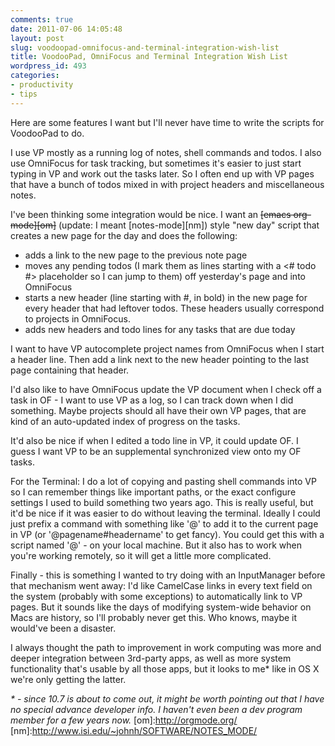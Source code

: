 ```yaml
---
comments: true
date: 2011-07-06 14:05:48
layout: post
slug: voodoopad-omnifocus-and-terminal-integration-wish-list
title: VoodooPad, OmniFocus and Terminal Integration Wish List
wordpress_id: 493
categories:
- productivity
- tips
---
```


Here are some features I want but I'll never have time to write the scripts for VoodooPad to do.

I use VP mostly as a running log of notes, shell commands and todos. I also use OmniFocus for task tracking, but sometimes it's easier to just start typing in VP and work out the tasks later. So I often end up with VP pages that have a bunch of todos mixed in with project headers and miscellaneous notes.

I've been thinking some integration would be nice. I want an <del>[emacs org-mode][om]</del> (update: I meant [notes-mode][nm]) style "new day" script that creates a new page for the day and does the following:

* adds a link to the new page to the previous note page
* moves any pending todos (I mark them as lines starting with a <# todo #> placeholder so I can jump to them) off yesterday's page and into OmniFocus 
* starts a new header (line starting with #, in bold) in the new page for every header that had leftover todos. These headers usually correspond to projects in OmniFocus.
* adds new headers and todo lines for any tasks that are due today

I want to have VP autocomplete project names from OmniFocus when I start a header line. Then add a link next to the new header pointing to the last page containing that header. 

I'd also like to have OmniFocus update the VP document when I check off a task in OF - I want to use VP as a log, so I can track down when I did something. Maybe projects should all have their own VP pages, that are kind of an auto-updated index of progress on the tasks.

It'd also be nice if when I edited a todo line in VP, it could update OF. I guess I want VP to be an supplemental synchronized view onto my OF tasks.

For the Terminal: I do a lot of copying and pasting shell commands into VP so I can remember things like important paths, or the exact configure settings I used to build something two years ago. This is really useful, but it'd be nice if it was easier to do without leaving the terminal. Ideally I could just prefix a command with something like '@' to add it to the current page in VP (or '@pagename#headername' to get fancy). You could get this with a script named '@' - on your local machine. But it also has to work when you're working remotely, so it will get a little more complicated.

Finally - this is something I wanted to try doing with an InputManager before that mechanism went away: I'd like CamelCase links in every text field on the system (probably with some exceptions) to automatically link to VP pages. But it sounds like the days of modifying system-wide behavior on Macs are history, so I'll probably never get this. Who knows, maybe it would've been a disaster. 

I always thought the path to improvement in work computing was more and deeper integration between 3rd-party apps, as well as more system functionality that's usable by all those apps, but it looks to me* like in OS X we're only getting the latter.

_* - since 10.7 is about to come out, it might be worth pointing out that I have no special advance developer info. I haven't even been a dev program member for a few years now._
[om]:http://orgmode.org/
[nm]:http://www.isi.edu/~johnh/SOFTWARE/NOTES_MODE/
